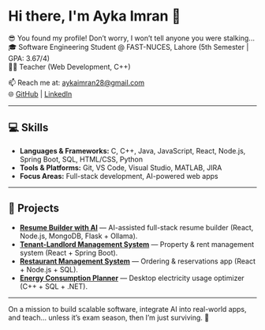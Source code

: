 # Hi there, I'm Ayka Imran 👋  

😎 You found my profile! Don’t worry, I won’t tell anyone you were stalking...  
🎓 Software Engineering Student @ FAST-NUCES, Lahore (5th Semester | GPA: 3.67/4)  
👩‍🏫 Teacher (Web Development, C++)  

📫 Reach me at: [aykaimran28@gmail.com](mailto:aykaimran28@gmail.com)  
🌐 [GitHub](https://github.com/aykaimran) | [LinkedIn](https://www.linkedin.com/in/ayka-imran)  

---

## 💻 Skills
- **Languages & Frameworks:** C, C++, Java, JavaScript, React, Node.js, Spring Boot, SQL, HTML/CSS, Python  
- **Tools & Platforms:** Git, VS Code, Visual Studio, MATLAB, JIRA  
- **Focus Areas:** Full-stack development, AI-powered web apps 

---

## 🚀 Projects
- **[Resume Builder with AI](https://github.com/aykaimran/ResumeBuilder.git)** — AI-assisted full-stack resume builder (React, Node.js, MongoDB, Flask + Ollama).  
- **[Tenant-Landlord Management System](https://github.com/aykaimran/Tenant-Landlord-Management-System.git)** — Property & rent management system (React + Spring Boot).  
- **[Restaurant Management System](https://github.com/aykaimran/Restaurant-management-system.git)** — Ordering & reservations app (React + Node.js + SQL).  
- **[Energy Consumption Planner](https://github.com/aykaimran/Electricity-Usage-Scheduler.git)** — Desktop electricity usage optimizer (C++ + SQL + .NET).  

---

On a mission to build scalable software, integrate AI into real-world apps, and teach… unless it’s exam season, then I’m just surviving. 🚀  
